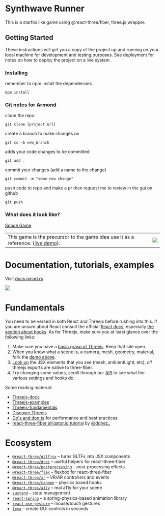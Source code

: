 # Synthwave Runner

This is a starfox like game using @react-three/fiber, three.js wrapper.

## Getting Started

These instructions will get you a copy of the project up and running on your local machine for development and testing purposes. See deployment for notes on how to deploy the project on a live system.

### Installing

remember to npm install the dependencies

```
npm install
```

### Git notes for Armond

clone the repo

```
git clone [project url]
```

create a branch to make changes on

```
git co -b new_branch

```

adds your code changes to be committed

```
git add .
```

commit your changes (add a name to the change)

```
git commit -m "some new change"
```

push code to repo and make a pr then request me to review in the gui on github

```
git push
```

### What does it look like?

[Space Game](https://i.imgur.com/YGSDQwG.gifv)

<table>
  <tr>
    <td>This game is the precursor to the game idea use it as a reference. (<a href="https://codesandbox.io/s/space-game-i2160">live demo</a>).</td>
    <td>
      <a href="https://codesandbox.io/s/space-game-i2160">
        <img src="https://i.imgur.com/BO01p1Hm.gif" />
      </a>
      </td>
  </tr>
</table>

# Documentation, tutorials, examples

Visit [docs.pmnd.rs](https://docs.pmnd.rs/react-three-fiber)

<a href="https://docs.pmnd.rs/react-three-fiber"><img src="/docs/preview.jpg"></a>

# Fundamentals

You need to be versed in both React and Threejs before rushing into this. If you are unsure about React consult the official [React docs](https://reactjs.org/docs/getting-started.html), especially [the section about hooks](https://reactjs.org/docs/hooks-reference.html). As for Threejs, make sure you at least glance over the following links:

1. Make sure you have a [basic grasp of Threejs](https://threejs.org/docs/index.html#manual/en/introduction/Creating-a-scene). Keep that site open.
2. When you know what a scene is, a camera, mesh, geometry, material, fork the [demo above](https://github.com/pmndrs/react-three-fiber#what-does-it-look-like).
3. [Look up](https://threejs.org/docs/index.html#api/en/objects/Mesh) the JSX elements that you see (mesh, ambientLight, etc), _all_ threejs exports are native to three-fiber.
4. Try changing some values, scroll through our [API](https://docs.pmnd.rs/react-three-fiber/API) to see what the various settings and hooks do.

Some reading material:

- [Threejs-docs](https://threejs.org/docs)
- [Threejs-examples](https://threejs.org/examples)
- [Threejs-fundamentals](https://threejsfundamentals.org)
- [Discover Threejs](https://discoverthreejs.com)
- [Do's and don'ts](https://discoverthreejs.com/tips-and-tricks) for performance and best practices
- [react-three-fiber alligator.io tutorial](https://alligator.io/react/react-with-threejs) by [@dghez\_](https://twitter.com/dghez_)

# Ecosystem

- [`@react-three/gltfjsx`](https://github.com/pmndrs/gltfjsx) &ndash; turns GLTFs into JSX components
- [`@react-three/drei`](https://github.com/pmndrs/drei) &ndash; useful helpers for react-three-fiber
- [`@react-three/postprocessing`](https://github.com/pmndrs/react-postprocessing) &ndash; post-processing effects
- [`@react-three/flex`](https://github.com/pmndrs/react-three-flex) &ndash; flexbox for react-three-fiber
- [`@react-three/xr`](https://github.com/pmndrs/react-xr) &ndash; VR/AR controllers and events
- [`@react-three/cannon`](https://github.com/pmndrs/use-cannon) &ndash; physics based hooks
- [`@react-three/a11y`](https://github.com/pmndrs/react-three-a11y) &ndash; real a11y for your scene
- [`zustand`](https://github.com/pmndrs/zustand) &ndash; state management
- [`react-spring`](https://github.com/pmndrs/react-spring) &ndash; a spring-physics-based animation library
- [`react-use-gesture`](https://github.com/pmndrs/react-use-gesture) &ndash; mouse/touch gestures
- [`leva`](https://github.com/pmndrs/leva) &ndash; create GUI controls in seconds
